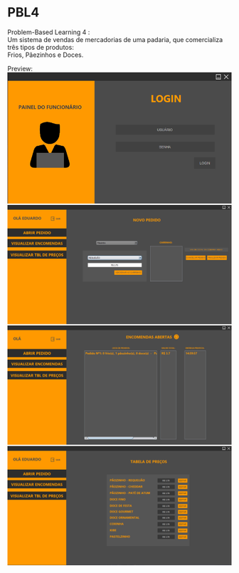 # PBL4
Problem-Based Learning 4 :  
  Um sistema de vendas de mercadorias de uma padaria, que comercializa três tipos de produtos:   
    Frios, Pãezinhos e Doces.
  
  Preview:  
![alt text](https://raw.githubusercontent.com/CorreiaEduardo/PBL4/master/img1.png)
![alt text](https://raw.githubusercontent.com/CorreiaEduardo/PBL4/master/2.png)
![alt text](https://raw.githubusercontent.com/CorreiaEduardo/PBL4/master/img3.png)
![alt text](https://raw.githubusercontent.com/CorreiaEduardo/PBL4/master/4.png)
